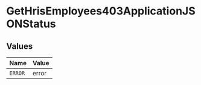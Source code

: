 # GetHrisEmployees403ApplicationJSONStatus


## Values

| Name    | Value   |
| ------- | ------- |
| `ERROR` | error   |
